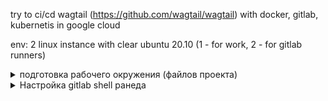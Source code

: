 try to ci/cd wagtail (https://github.com/wagtail/wagtail) with docker, gitlab, kubernetis in google cloud

env: 2 linux instance with clear ubuntu 20.10 (1 - for work, 2 - for gitlab runners)

<details><summary>подготовка рабочего окружения (файлов проекта)</summary>
  
создаем репозторий на gitlab (https://gitlab.com/rekusha/exadel_task8)  
клонируем его на локальную машину  
  <pre>
  $ mkdir task8 && cd task8
  $ git clone https://gitlab.com/rekusha/exadel_task8.git  
  </pre>
перемещаемся в папку репозитория  
  <pre>
  $ cd exadel_task8  
  </pre>
  
подготавливаем файлы приложения:  
<pre>
$ sudo apt update
$ sudo apt install python3-pip python3-venv 
$ python3 -m venv venv  
$ source venv/bin/activate  
$ pip install --upgrade pip  
$ pip install wagtail  
$ wagtail start app  
$ deactivate  
$ rm -r venv/  

>>>> одной строкой: sudo apt update && sudo apt install python3-pip python3-venv && python3 -m venv venv && source venv/bin/activate && pip install --upgrade pip && pip install wagtail && wagtail start app && deactivate && rm -r venv/
</pre>

  Добавим зависимость для работы прилодения с postgresql  
<pre>
$ echo 'psycopg2-binary==2.8.6' >> app/requirements.txt
</pre>

<details><summary>$ nano app/app/settings/base.py</summary>
изменить секцию DATABASE на:
<pre>
DATABASES = {
    'default': {
        'ENGINE': os.environ.get("SQL_ENGINE"),
        'NAME': os.environ.get("SQL_DATABASE"),
        'USER': os.environ.get("SQL_USER"),
        'PASSWORD': os.environ.get("SQL_PASSWORD"),
        'HOST': os.environ.get("SQL_HOST"),
        'PORT': os.environ.get("SQL_PORT"),
    }
}
</pre></details>

<details><summary>$ nano app/Dockerfile (образ по умолчанию может не существовать, поэтому меняем)</summary>
change FROM to:
<pre>
python:3.9.6-slim-buster
</pre></details>

<details><summary>$ nano app/.env.test (минимальное тестовое окружение для проверки образа после сборки)</summary>
<pre>
DEBUG=True
DJANGO_ALLOWED_HOSTS=localhost 127.0.0.1 [::1]
SQL_ENGINE=django.db.backends.sqlite3
SQL_DATABASE=$SQL_DATABASE
SQL_USER=$SQL_USER
SQL_PASSWORD=$SQL_PASSWORD
</pre></details>

<details><summary> подготовка контейнера nginx (думаю потом можно будет перенести настройку в кубернетис с помощю конфигов)</summary>
<pre>
$ mkdir -p config/nginx
$ nano config/nginx/nginx.conf
</pre>

<pre>
upstream app {server app:8000;}

server {listen 80;
	location / {proxy_pass http://app;}
#	location /static/ {alias /home/app/static/;}
}
</pre>

<pre>
$ nano config/nginx/Dockerfile
</pre>

<pre>
FROM nginx:1.19.0-alpine

COPY ./nginx.conf /etc/nginx/conf.d/default.conf
</pre></details>

<details><summary> gitlab переменные окружения</summary>  
Для сборки и проверки работы нашего образа, нам понадобятся некоторые переменные, которые не зотелось бы светить в коде, поэтому добавим их в переменные окружения гитлаба
<pre>
settings - CI/CD - Variables - Add variable
SQL_USER: demouser
SQL_PASSWORD: DemoPass
POSTGRES_USER: demouser
POSTGRES_PASSWORD: DemoPass
SECRET_KEY: [Your SECRET_KEY]
</pre></details>
	
<details><summary>$ nano .gitlab-ci.yml (подготовка пайплайна для CI)</summary>
	
<pre>
variables:
  RUNNNER_INSTANCE_URL: http://localhost:8000/
  STATUS_CODE: '200'
  APP_NAME: app
  CI_GROUP: rekusha
  CI_REP_NAME: exadel_task8
  TEST_CONTAINER: container1 
  KUBER_CLUSTER_NAME: project8
  KUBER_PROJECT_NAME: app

stages:
  - build
  - test
  - deploy

build_job:
  stage: build
  script:
    - docker build -t $CI_REGISTRY/$CI_GROUP/$CI_REP_NAME/$APP_NAME:latest app/
  tags:
     - shell2test
     
unit_test:
  stage: test
  script:
    - docker run -i --rm --env-file app/.env.test -p 8000:8000 $CI_REGISTRY/$CI_GROUP/$CI_REP_NAME/$APP_NAME:latest python3 manage.py test
  tags:
     - shell2test

status_code_test:
  stage: test
  script:
    - docker run -d --rm --env-file app/.env.test -p 8000:8000 --name $TEST_CONTAINER $CI_REGISTRY/$CI_GROUP/$CI_REP_NAME/$APP_NAME:latest
    - sleep 20
    - export RESPONSE=$(curl --write-out "%{http_code}\n" --silent --output /dev/null $RUNNNER_INSTANCE_URL)
    - echo $RESPONSE
    - docker stop $TEST_CONTAINER
    - if [ $RESPONSE -eq $STATUS_CODE ]; then echo 'app response is correct'; else echo 'Something is wrong'; exit 1; fi
  tags:
     - shell2test

push_to_repository:
  stage: deploy
  script:
    - docker login -u $CI_REGISTRY_USER -p $CI_REGISTRY_PASSWORD $CI_REGISTRY
    - docker push $CI_REGISTRY/$CI_GROUP/$CI_REP_NAME/$APP_NAME:latest
    - docker tag $CI_REGISTRY/$CI_GROUP/$CI_REP_NAME/$APP_NAME:latest $CI_REGISTRY/$CI_GROUP/$CI_REP_NAME/$APP_NAME:$CI_COMMIT_SHORT_SHA
    - docker push $CI_REGISTRY/$CI_GROUP/$CI_REP_NAME/$APP_NAME:$CI_COMMIT_SHORT_SHA
  tags:
     - shell2test

deploy_to_gcloud:
  stage: deploy
  script:
    - helm upgrade --install app project-deploy-helm/
    - kubectl get pods
  tags:
     - shell2test
</pre></details>

<pre>
git config --global user.email "you@example.com"
git config --global user.name "Your Name"
git add .
git commit -m "push files to repo"
git push
</pre></details>


<details><summary>Настройка gitlab shell ранеда </summary>  
установка шелл ранера описывается на странице документации (https://docs.gitlab.com/runner/install/linux-repository.html)  
установка производится на подготовленном инстансе для ранеров (ubuntu 20.10 чистая установка)

<pre>
$ curl -L "https://packages.gitlab.com/install/repositories/runner/gitlab-runner/script.deb.sh" | sudo bash
$ sudo apt-get install gitlab-runner
$ sudo gitlab-runner register
вносим данные для регистрации ранера
https://gitlab.com/
токен которій получаете в гитлаб репозитории Settings - CI/CD - Runners - Specific runners - And this registration token: (там же передвинуть ползунок для отключения использования общедоступных ранеров)
gitlab-runner - описание ранера
shell2test - тэг ранера по которому можно будет назначить работу конкретно на этот ранер
shell - указываем экзекьютора который будет выполнятся на ранере

> Runner registered successfully.

так как в проекте подразумевается использование доккера, то ставим и докер
$ sudo apt-get update
$ sudo apt-get install -y apt-transport-https ca-certificates curl gnupg lsb-release
$ curl -fsSL https://download.docker.com/linux/ubuntu/gpg | sudo gpg --dearmor -o /usr/share/keyrings/docker-archive-keyring.gpg
$ echo "deb [arch=amd64 signed-by=/usr/share/keyrings/docker-archive-keyring.gpg] https://download.docker.com/linux/ubuntu $(lsb_release -cs) stable" | sudo tee /etc/apt/sources.list.d/docker.list > /dev/null
$ sudo apt-get update && sudo apt-get install docker-ce docker-ce-cli containerd.io
$ sudo groupadd docker
$ sudo usermod -aG docker $USER 
$ sudo usermod -aG docker gitlab-runner
$ newgrp docker 
$ sudo systemctl enable docker.service && sudo systemctl enable containerd.service
</pre></details>

